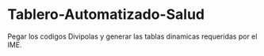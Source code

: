 # Tablero-Automatizado-Salud
Pegar los codigos Divipolas y generar las tablas dinamicas requeridas por el IME. 
